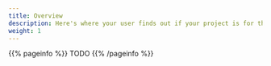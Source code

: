 ```yaml
---
title: Overview
description: Here's where your user finds out if your project is for them.
weight: 1
---
```


{{% pageinfo %}}
TODO
{{% /pageinfo %}}


